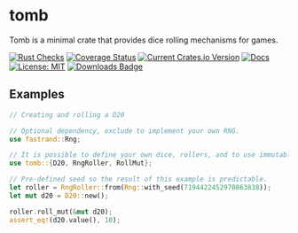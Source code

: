 # tomb

Tomb is a minimal crate that provides dice rolling mechanisms for games.

[![Rust Checks](https://github.com/matanlurey/tomb/actions/workflows/rust.yml/badge.svg)](https://github.com/matanlurey/tomb/actions/workflows/rust.yml)
[![Coverage Status](https://coveralls.io/repos/github/matanlurey/tomb/badge.svg?branch=v0.1.1)](https://coveralls.io/github/matanlurey/tomb?branch=v0.1.1)
[![Current Crates.io Version](https://img.shields.io/crates/v/tomb.svg)](https://crates.io/crates/tomb)
[![Docs](https://docs.rs/tomb/badge.svg)](https://docs.rs/tomb/)
[![License: MIT](https://img.shields.io/badge/License-MIT-yellow.svg)](https://opensource.org/licenses/MIT)
[![Downloads Badge](https://img.shields.io/crates/d/tomb.svg)](https://crates.io/crates/tomb)

## Examples

```rs
// Creating and rolling a D20

// Optional dependency, exclude to implement your own RNG.
use fastrand::Rng;

// It is possible to define your own dice, rollers, and to use immutable die as well!
use tomb::{D20, RngRoller, RollMut};

// Pre-defined seed so the result of this example is predictable.
let roller = RngRoller::from(Rng::with_seed(7194422452970863838));
let mut d20 = D20::new();

roller.roll_mut(&mut d20);
assert_eq!(d20.value(), 10);
```
